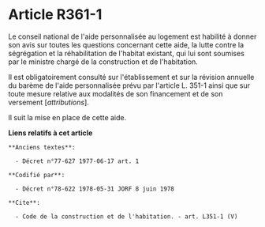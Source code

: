 # Article R361-1

Le conseil national de l'aide personnalisée au logement est habilité à donner son avis sur toutes les questions concernant
cette aide, la lutte contre la ségrégation et la réhabilitation de l'habitat existant, qui lui sont soumises par le ministre
chargé de la construction et de l'habitation.

Il est obligatoirement consulté sur l'établissement et sur la révision annuelle du barème de l'aide personnalisée prévu par
l'article L. 351-1 ainsi que sur toute mesure relative aux modalités de son financement et de son versement [*attributions*].

Il suit la mise en place de cette aide.

**Liens relatifs à cet article**

	**Anciens textes**:

	  - Décret n°77-627 1977-06-17 art. 1

	**Codifié par**:

	  - Décret n°78-622 1978-05-31 JORF 8 juin 1978

	**Cite**:

	  - Code de la construction et de l'habitation. - art. L351-1 (V)
